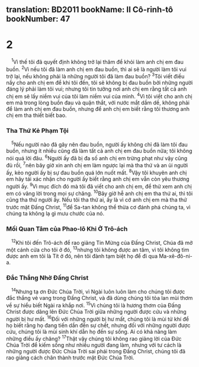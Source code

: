translation: BD2011
bookName: II Cô-rinh-tô 
bookNumber: 47
-------

<div class="title"><h1>2</h1></div>
<span class="verse 2co_2_1"> <sup>1</sup>Vì thế tôi đã quyết định không trở lại thăm để khỏi làm anh chị em đau buồn. </span>
<span class="verse 2co_2_2"><sup>2</sup>Vì nếu tôi đã làm anh chị em đau buồn, thì ai sẽ là người làm tôi vui trở lại, nếu không phải là những người tôi đã làm đau buồn? </span>
<span class="verse 2co_2_3"><sup>3</sup>Tôi viết điều nầy cho anh chị em để khi tôi đến, tôi sẽ không bị đau buồn bởi những người đáng lý phải làm tôi vui; nhưng tôi tin tưởng nơi anh chị em rằng tất cả anh chị em sẽ lấy niềm vui của tôi làm niềm vui của mình. </span>
<span class="verse 2co_2_4"><sup>4</sup>Vì tôi viết cho anh chị em mà trong lòng buồn đau và quặn thắt, với nước mắt dầm dề, không phải để làm anh chị em đau buồn, nhưng để anh chị em biết rằng tôi thương anh chị em tha thiết biết bao.<br/></span>
<div class="title"><h3>Tha Thứ Kẻ Phạm Tội</h3></div>
<span class="verse 2co_2_5"> <sup>5</sup>Nếu người nào đã gây nên đau buồn, người ấy không chỉ đã làm tôi đau buồn, nhưng ít nhiều cũng đã làm tất cả anh chị em đau buồn nữa; tôi không nói quá lời đâu. </span>
<span class="verse 2co_2_6"><sup>6</sup>Người ấy đã bị đa số anh chị em trừng phạt như vậy cũng đủ rồi, </span>
<span class="verse 2co_2_7"><sup>7</sup>nên bây giờ xin anh chị em làm ngược lại mà tha thứ và an ủi người ấy, kẻo người ấy bị sự đau buồn quá lớn nuốt mất. </span>
<span class="verse 2co_2_8"><sup>8</sup>Vậy tôi khuyên anh chị em hãy tái xác nhận cho người ấy biết rằng anh chị em vẫn còn yêu thương người ấy. </span>
<span class="verse 2co_2_9"><sup>9</sup>Vì mục đích đó mà tôi đã viết cho anh chị em, để thử xem anh chị em có vâng lời trong mọi sự chăng. </span>
<span class="verse 2co_2_10"><sup>10</sup>Bây giờ hễ anh chị em tha thứ ai, thì tôi cũng tha thứ người ấy. Nếu tôi tha thứ ai, ấy là vì cớ anh chị em mà tha thứ trước mặt Ðấng Christ, </span>
<span class="verse 2co_2_11"><sup>11</sup>để Sa-tan không thể thừa cơ đánh phá chúng ta, vì chúng ta không lạ gì mưu chước của nó.<br/></span>
<div class="title"><h3>Mối Quan Tâm của Phao-lô Khi Ở Trô-ách</h3></div>
<span class="verse 2co_2_12"> <sup>12</sup>Khi tôi đến Trô-ách để rao giảng Tin Mừng của Ðấng Christ, Chúa đã mở một cánh cửa cho tôi ở đó, </span>
<span class="verse 2co_2_13"><sup>13</sup>nhưng tôi không được an tâm, vì tôi không tìm được anh em tôi là Tít ở đó, nên tôi đành tạm biệt họ để đi qua Ma-xê-đô-ni-a.<br/></span>
<div class="title"><h3>Ðắc Thắng Nhờ Ðấng Christ</h3></div>
<span class="verse 2co_2_14"> <sup>14</sup>Nhưng tạ ơn Ðức Chúa Trời, vì Ngài luôn luôn làm cho chúng tôi được đắc thắng vẻ vang trong Ðấng Christ, và đã dùng chúng tôi tỏa lan mùi thơm về sự hiểu biết Ngài ra khắp nơi. </span>
<span class="verse 2co_2_15"><sup>15</sup>Vì chúng tôi là hương thơm của Ðấng Christ được dâng lên Ðức Chúa Trời giữa những người được cứu và những người bị hư mất. </span>
<span class="verse 2co_2_16"><sup>16</sup>Ðối với những người bị hư mất, chúng tôi là mùi tử khí để họ biết rằng họ đang tiến dần đến sự chết, nhưng đối với những người được cứu, chúng tôi là mùi sinh khí dẫn họ đến sự sống. Ai có khả năng làm những điều ấy chăng? </span>
<span class="verse 2co_2_17"><sup>17</sup>Thật vậy chúng tôi không rao giảng lời của Ðức Chúa Trời để kiếm sống như nhiều người đang làm, nhưng với tư cách là những người được Ðức Chúa Trời sai phái trong Ðấng Christ, chúng tôi đã rao giảng cách chân thành trước mặt Ðức Chúa Trời.<br/></span>
